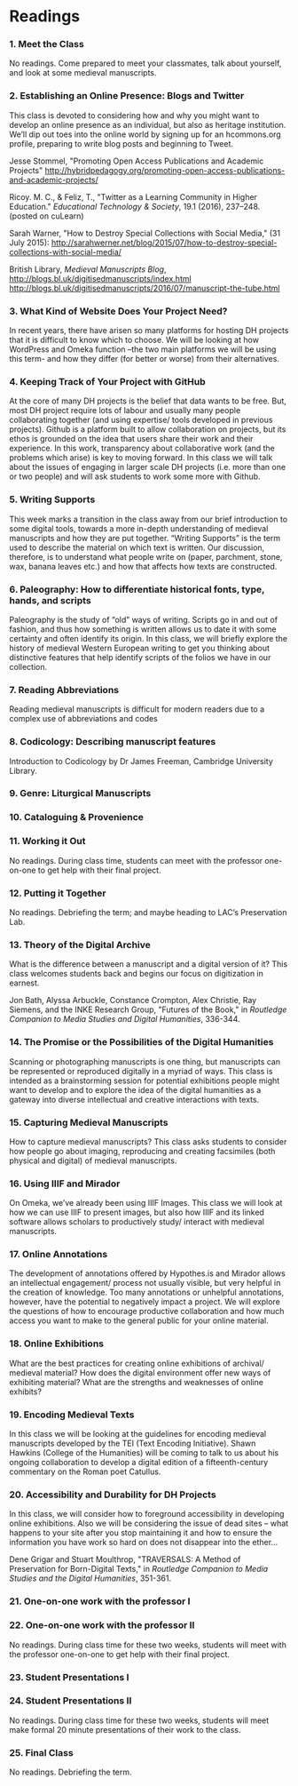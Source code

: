 # Readings

### 1. Meet the Class
No readings. Come prepared to meet your classmates, talk about yourself, and look at some medieval manuscripts.

### 2. Establishing an Online Presence: Blogs and Twitter
This class is devoted to considering how and why you might want to develop an online presence as an individual, but also as heritage institution. We’ll dip out toes into the online world by signing up for an hcommons.org profile, preparing to write blog posts and beginning to Tweet.

Jesse Stommel, "Promoting Open Access Publications and Academic Projects" http://hybridpedagogy.org/promoting-open-access-publications-and-academic-projects/

Ricoy. M. C., & Feliz, T., "Twitter as a Learning Community in Higher Education." *Educational Technology & Society*, 19.1 (2016), 237–248. (posted on cuLearn)

Sarah Warner, "How to Destroy Special Collections with Social Media," (31 July 2015): http://sarahwerner.net/blog/2015/07/how-to-destroy-special-collections-with-social-media/

British Library, *Medieval Manuscripts Blog*, http://blogs.bl.uk/digitisedmanuscripts/index.html
http://blogs.bl.uk/digitisedmanuscripts/2016/07/manuscript-the-tube.html

### 3. What Kind of Website Does Your Project Need?
In recent years, there have arisen so many platforms for hosting DH projects that it is difficult to know which to choose. We will be looking at how WordPress and Omeka function –the two main platforms we will be using this term- and how they differ (for better or worse) from their alternatives.



### 4. Keeping Track of Your Project with GitHub
At the core of many DH projects is the belief that data wants to be free. But, most DH project require lots of labour and usually many people collaborating together (and using expertise/ tools developed in previous projects). Github is a platform built to allow collaboration on projects, but its ethos is grounded on the idea that users share their work and their experience. In this work, transparency about collaborative work (and the problems which arise) is key to moving forward. In this class we will talk about the issues of engaging in larger scale DH projects (i.e. more than one or two people) and will ask students to work some more with Github.

### 5. Writing Supports
This week marks a transition in the class away from our brief introduction to some digital tools, towards a more in-depth understanding of medieval manuscripts and how they are put together. “Writing Supports” is the term used to describe the material on which text is written. Our discussion, therefore, is to understand what people write on (paper, parchment, stone, wax, banana leaves etc.) and how that affects how texts are constructed.

### 6. Paleography: How to differentiate historical fonts, type, hands, and scripts
Paleography is the study of “old” ways of writing. Scripts go in and out of fashion, and thus how something is written allows us to date it with some certainty and often identify its origin. In this class, we will briefly explore the history of medieval Western European writing to get you thinking about distinctive features that help identify scripts of the folios we have in our collection.

### 7. Reading Abbreviations
Reading medieval manuscripts is difficult for modern readers due to a complex use of abbreviations and codes

### 8. Codicology: Describing manuscript features

Introduction to Codicology by Dr James Freeman, Cambridge University Library.

### 9. Genre: Liturgical Manuscripts

### 10. Cataloguing & Provenience

### 11. Working it Out

No readings. During class time, students can meet with the professor one-on-one to get help with their final project.

### 12. Putting it Together

No readings. Debriefing the term; and maybe heading to LAC’s Preservation Lab.

### 13. Theory of the Digital Archive
What is the difference between a manuscript and a digital version of it? This class welcomes students back and begins our focus on digitization in earnest.

Jon Bath, Alyssa Arbuckle, Constance Crompton, Alex Christie, Ray Siemens, and the INKE Research Group, "Futures of the Book," in *Routledge Companion to Media Studies and Digital Humanities*, 336-344.

### 14. The Promise or the Possibilities of the Digital Humanities
Scanning or photographing manuscripts is one thing, but manuscripts can be represented or reproduced digitally in a myriad of ways. This class is intended as a brainstorming session for potential exhibitions people might want to develop and to explore the idea of the digital humanities as a gateway into diverse intellectual and creative interactions with texts.

### 15. Capturing Medieval Manuscripts
How to capture medieval manuscripts? This class asks students to consider how people go about imaging, reproducing and creating facsimiles (both physical and digital) of medieval manuscripts.

### 16. Using IIIF and Mirador
On Omeka, we’ve already been using IIIF Images. This class we will look at how we can use IIIF to present images, but also how IIIF and its linked software allows scholars to productively study/ interact with medieval manuscripts.

### 17. Online Annotations
The development of annotations offered by Hypothes.is and Mirador allows an intellectual engagement/ process not usually visible, but very helpful in the creation of knowledge. Too many annotations or unhelpful annotations, however, have the potential to negatively impact a project. We will explore the questions of how to encourage productive collaboration and how much access you want to make to the general public for your online material.

### 18. Online Exhibitions
What are the best practices for creating online exhibitions of archival/ medieval material? How does the digital environment offer new ways of exhibiting material? What are the strengths and weaknesses of online exhibits?

### 19. Encoding Medieval Texts
In this class we will be looking at the guidelines for encoding medieval manuscripts developed by the TEI (Text Encoding Initiative). Shawn Hawkins (College of the Humanities) will be coming to talk to us about his ongoing collaboration to develop a digital edition of a fifteenth-century commentary on the Roman poet Catullus.

### 20. Accessibility and Durability for DH Projects
In this class, we will consider how to foreground accessibility in developing online exhibitions. Also we will be considering the issue of dead sites – what happens to your site after you stop maintaining it and how to ensure the information you have work so hard on does not disappear into the ether…

Dene Grigar and Stuart Moulthrop, "TRAVERSALS: A Method of Preservation for Born-Digital Texts," in *Routledge Companion to Media Studies and the Digital Humanities*, 351-361.


### 21. One-on-one work with the professor I
### 22. One-on-one work with the professor II

No readings. During class time for these two weeks, students will meet with the professor one-on-one to get help with their final project.

### 23. Student Presentations I
### 24. Student Presentations II

No readings. During class time for these two weeks, students will meet make formal 20 minute presentations of their work to the class.

### 25. Final Class

No readings. Debriefing the term.
